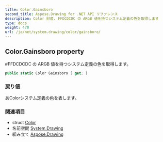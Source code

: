 ```yaml
---
title: Color.Gainsboro
second_title: Aspose.Drawing for .NET API リファレンス
description: Color 財産. FFDCDCDC の ARGB 値を持つシステム定義の色を取得します
type: docs
weight: 470
url: /ja/net/system.drawing/color/gainsboro/
---
```

## Color.Gainsboro property

#FFDCDCDC の ARGB 値を持つシステム定義の色を取得します。

```csharp
public static Color Gainsboro { get; }
```

### 戻り値

あColorシステム定義の色を表します。

### 関連項目

* struct [Color](../)
* 名前空間 [System.Drawing](../../color/)
* 組み立て [Aspose.Drawing](../../../)


